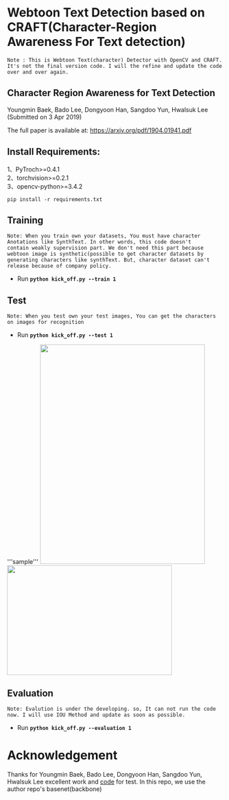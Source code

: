 # Webtoon Text Detection based on CRAFT(Character-Region Awareness For Text detection)

`Note : This is Webtoon Text(character) Detector with OpenCV and CRAFT. It's not the final version code. I will the refine and update the code over and over again.`

## Character Region Awareness for Text Detection
Youngmin Baek, Bado Lee, Dongyoon Han, Sangdoo Yun, Hwalsuk Lee
(Submitted on 3 Apr 2019)

The full paper is available at: https://arxiv.org/pdf/1904.01941.pdf                                                         

## Install Requirements:                                                                                                        
1、PyTroch>=0.4.1                                                                                                                             
2、torchvision>=0.2.1 			                                                    																			                             
3、opencv-python>=3.4.2    
```
pip install -r requirements.txt
```                                                                                                                                                                                
## Training 
`Note: When you train own your datasets, You must have character Anotations like SynthText. In other words, this code doesn't          contain weakly supervision part. We don't need this part because webtoon image is synthetic(possible to get character datasets by generating characters like synthText. But, character dataset can't release because of company policy.`                                         
- Run **`python kick_off.py --train 1`**

## Test
`Note: When you test own your test images, You can get the characters on images for recognition`

- Run **`python kick_off.py --test 1`**

'''sample'''
<img src="https://github.com/hanish3464/webtoon_text_detection_with_CRAFT/blob/master/image/sample1.jpg" width="384" height="512" /><img src="https://github.com/hanish3464/webtoon_text_detection_with_CRAFT/blob/master/image/sample1_res.jpg" width="384" height="256" /> 

## Evaluation
`Note: Evalution is under the developing. so, It can not run the code now. I will use IOU Method and update as soon as possible.`

- Run **`python kick_off.py --evaluation 1`**
                                                    

# Acknowledgement
Thanks for Youngmin Baek, Bado Lee, Dongyoon Han, Sangdoo Yun, Hwalsuk Lee excellent work and [code](https://github.com/clovaai/CRAFT-pytorch) for test. In this repo, we use the author repo's basenet(backbone)
